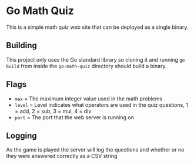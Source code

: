# Go Math Quiz

This is a simple math quiz web site that can be deployed as a single binary. 

## Building
This project only uses the Go standard library so cloning it and running `go build` from inside the `go-math-quiz` directory should build a binary.

## Flags

- `max` = The maximum integer value used in the math problems
- `level` = Level indicates what operators are used in the quiz questions, 1 = add, 2 = sub, 3 = mul, 4 = div
- `port` = The port that the web server is running on

## Logging

As the game is played the server will log the questions and whether or no they were answered correctly as a CSV string
